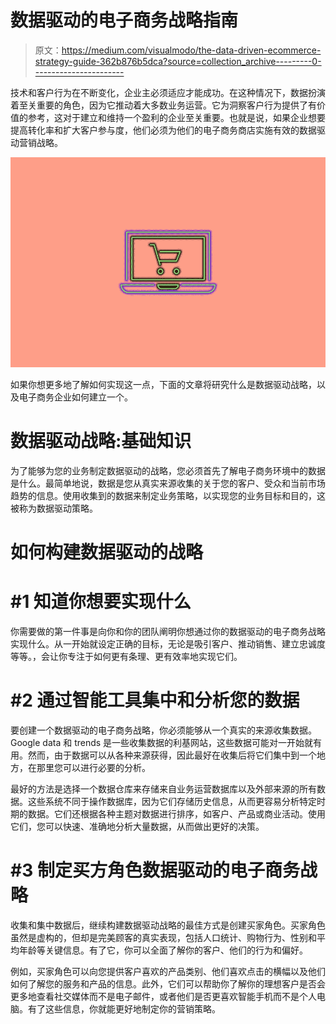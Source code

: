 # 数据驱动的电子商务战略指南

> 原文：<https://medium.com/visualmodo/the-data-driven-ecommerce-strategy-guide-362b876b5dca?source=collection_archive---------0----------------------->

技术和客户行为在不断变化，企业主必须适应才能成功。在这种情况下，数据扮演着至关重要的角色，因为它推动着大多数业务运营。它为洞察客户行为提供了有价值的参考，这对于建立和维持一个盈利的企业至关重要。也就是说，如果企业想要提高转化率和扩大客户参与度，他们必须为他们的电子商务商店实施有效的数据驱动营销战略。

![](img/477730a4b20df026a207861babb38828.png)

如果你想更多地了解如何实现这一点，下面的文章将研究什么是数据驱动战略，以及电子商务企业如何建立一个。

# 数据驱动战略:基础知识

为了能够为您的业务制定数据驱动的战略，您必须首先了解电子商务环境中的数据是什么。最简单地说，数据是您从真实来源收集的关于您的客户、受众和当前市场趋势的信息。使用收集到的数据来制定业务策略，以实现您的业务目标和目的，这被称为数据驱动策略。

# 如何构建数据驱动的战略

# #1 知道你想要实现什么

你需要做的第一件事是向你和你的团队阐明你想通过你的数据驱动的电子商务战略实现什么。从一开始就设定正确的目标，无论是吸引客户、推动销售、建立忠诚度等等。，会让你专注于如何更有条理、更有效率地实现它们。

# #2 通过智能工具集中和分析您的数据

要创建一个数据驱动的电子商务战略，你必须能够从一个真实的来源收集数据。Google data 和 trends 是一些收集数据的利基网站，这些数据可能对一开始就有用。然而，由于数据可以从各种来源获得，因此最好在收集后将它们集中到一个地方，在那里您可以进行必要的分析。

最好的方法是选择一个数据仓库来存储来自业务运营数据库以及外部来源的所有数据。这些系统不同于操作数据库，因为它们存储历史信息，从而更容易分析特定时期的数据。它们还根据各种主题对数据进行排序，如客户、产品或商业活动。使用它们，您可以快速、准确地分析大量数据，从而做出更好的决策。

# #3 制定买方角色数据驱动的电子商务战略

收集和集中数据后，继续构建数据驱动战略的最佳方式是创建买家角色。买家角色虽然是虚构的，但却是完美顾客的真实表现，包括人口统计、购物行为、性别和平均年龄等关键信息。有了它，你可以全面了解你的客户、他们的行为和偏好。

例如，买家角色可以向您提供客户喜欢的产品类别、他们喜欢点击的横幅以及他们如何了解您的服务和产品的信息。此外，它们可以帮助你了解你的理想客户是否会更多地查看社交媒体而不是电子邮件，或者他们是否更喜欢智能手机而不是个人电脑。有了这些信息，你就能更好地制定你的营销策略。